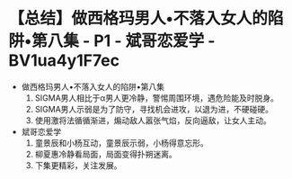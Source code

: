 # 【总结】做西格玛男人•不落入女人的陷阱•第八集 - P1 - 斌哥恋爱学 - BV1ua4y1F7ec

-   做西格玛男人•不落入女人的陷阱•第八集
    1.  SIGMA男人相比于α男人更冷静，警惕周围环境，遇危险能及时脱身。
    2.  SIGMA男人示弱是为了防守，寻找机会进攻，以退为进，不硬碰硬。
    3.  使用激将法循循渐进，煽动敌人嚣张气焰，反向逼敌，让女人主动。
-   斌哥恋爱学
    1.  童景辰和小杨互动，童景辰示弱，小杨得意忘形。
    2.  柳夏惠冷静看局面，局面变得扑朔迷离。
    3.  下集更精彩，关注发展。